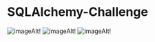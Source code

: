 # SQLAlchemy-Challenge
![imageAlt](https://github.com/dsalisbury1141/SQLAlchemy-Challenge/blob/master/Images/Hawaii%20Prcp%2012Months.png)!
![imageAlt](https://github.com/dsalisbury1141/SQLAlchemy-Challenge/blob/master/Images/Temps%20Bonus.png)!
![imageAlt](https://github.com/dsalisbury1141/SQLAlchemy-Challenge/blob/master/Images/Temps%20Most%20Active%20Station%20USC00519281.png)!


